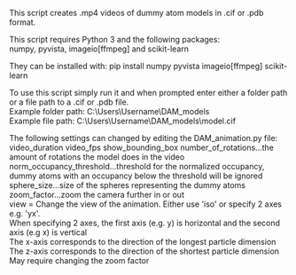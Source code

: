This script creates .mp4 videos of dummy atom models in .cif or .pdb format.  

This script requires Python 3 and the following packages:  
numpy, pyvista, imageio[ffmpeg] and scikit-learn  

They can be installed with: pip install numpy pyvista imageio[ffmpeg] scikit-learn

To use this script simply run it and when prompted enter either a folder path or a file path to a .cif or .pdb file.  
Example folder path: C:\Users\Username\DAM_models  
Example file path: C:\Users\Username\DAM_models\model.cif  

The following settings can changed by editing the DAM_animation.py file:  
video_duration
video_fps
show_bounding_box
number_of_rotations...the amount of rotations the model does in the video   
norm_occupancy_threshold...threshold for the normalized occupancy, dummy atoms with an occupancy below the threshold will be ignored  
sphere_size...size of the spheres representing the dummy atoms  
zoom_factor...zoom the camera further in or out  
view = Change the view of the animation. Either use 'iso' or specify 2 axes e.g. 'yx'.  
When specifying 2 axes, the first axis (e.g. y) is horizontal and the second axis (e.g x) is vertical  
The x-axis corresponds to the direction of the longest particle dimension  
The z-axis corresponds to the direction of the shortest particle dimension  
May require changing the zoom factor